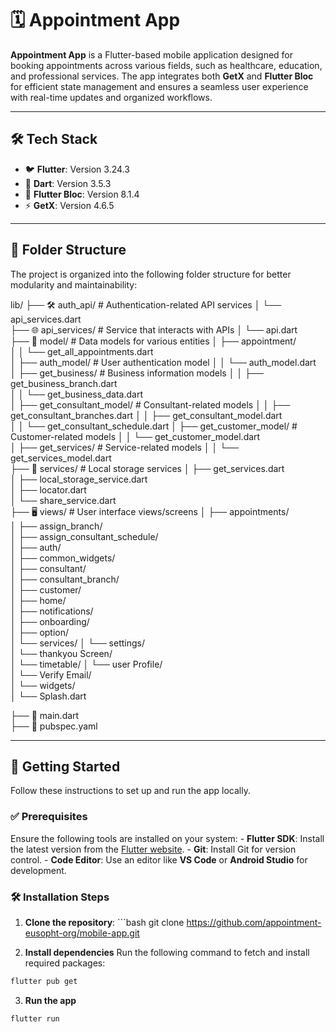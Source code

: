 
#  🗓️ Appointment App

**Appointment App** is a Flutter-based mobile application designed for booking appointments across various fields, such as healthcare, education, and professional services. The app integrates both **GetX** and **Flutter Bloc** for efficient state management and ensures a seamless user experience with real-time updates and organized workflows.

---


## 🛠️ Tech Stack
- 🐦 **Flutter**: Version 3.24.3
- 🎯 **Dart**: Version 3.5.3
- 🔄 **Flutter Bloc**: Version 8.1.4
- ⚡ **GetX**: Version 4.6.5


---

## 📁 Folder Structure

The project is organized into the following folder structure for better modularity and maintainability:

lib/
├── 🛠️ auth_api/                       # Authentication-related API services
│   └── api_services.dart          
├── 🌐 api_services/                   # Service that interacts with APIs
│   └── api.dart                       
├── 💼 model/                          # Data models for various entities
│   ├── appointment/                   
│   │   └── get_all_appointments.dart  
│   ├── auth_model/                    # User authentication model
│   │   └── auth_model.dart            
│   ├── get_business/                  # Business information models
│   │   ├── get_business_branch.dart   
│   │   └── get_business_data.dart     
│   ├── get_consultant_model/          # Consultant-related models
│   │   ├── get_consultant_branches.dart
│   │   ├── get_consultant_model.dart  
│   │   └── get_consultant_schedule.dart
│   ├── get_customer_model/            # Customer-related models
│   │   └── get_customer_model.dart    
│   ├── get_services/                  # Service-related models
│   │   └── get_services_model.dart   
├── 💾 services/                       # Local storage services
│   ├── get_services.dart              
│   ├── local_storage_service.dart     
│   ├── locator.dart                   
│   └── share_service.dart             
├── 🖥️ views/                          # User interface views/screens
│   ├── appointments/               
│   ├── assign_branch/                 
│   ├── assign_consultant_schedule/   
│   ├── auth/                       
│   ├── common_widgets/              
│   ├── consultant/                  
│   ├── consultant_branch/             
│   ├── customer/                      
│   ├── home/                        
│   ├── notifications/                
│   ├── onboarding/                    
│   ├── option/                       
│   └── services/
│   └── settings/                      
│   └── thankyou Screen/                      
│   └── timetable/
│   └── user Profile/                      
│   └── Verify Email/                      
│   └── widgets/            
│   └── Splash.dart

├── 🚀 main.dart               
├── 📄 pubspec.yaml


--- 
## 🚀 Getting Started

Follow these instructions to set up and run the app locally.

### ✅ Prerequisites

Ensure the following tools are installed on your system: - **Flutter SDK**: Install the latest version from the [Flutter website](https://flutter.dev/docs/get-started/install). - **Git**: Install Git for version control. - **Code Editor**: Use an editor like **VS Code** or **Android Studio** for development.

### 🛠️ Installation Steps
1. **Clone the repository**: ```bash git clone https://github.com/appointment-eusopht-org/mobile-app.git

2. **Install dependencies**
   Run the following command to fetch and install required packages:
```bash
flutter pub get
```
3. **Run the app**
``` bash
flutter run
```
